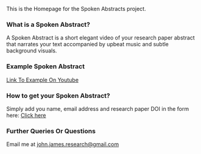 
This is the Homepage for the Spoken Abstracts project.

### What is a Spoken Abstract?
A Spoken Abstract is a short elegant video of your research paper abstract that narrates your text accompanied by upbeat music and subtle background visuals.

### Example Spoken Abstract
[Link To Example On Youtube](TBC)

### How to get your Spoken Abstract?
Simply add you name, email address and research paper DOI in the form here:
[Click here](https://forms.gle/g5er3GAKAdrHHaqNA)

### Further Queries Or Questions
Email me at john.james.research@gmail.com
